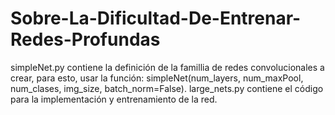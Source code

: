 # Sobre-La-Dificultad-De-Entrenar-Redes-Profundas

simpleNet.py contiene la definición de la famillia de redes convolucionales a crear, para esto, usar la función:
simpleNet(num_layers, num_maxPool, num_clases, img_size, batch_norm=False). large_nets.py contiene el código para la implementación y entrenamiento de la red.
